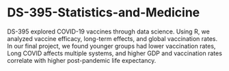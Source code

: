 # DS-395-Statistics-and-Medicine
DS-395 explored COVID-19 vaccines through data science. Using R, we analyzed vaccine efficacy, long-term effects, and global vaccination rates. In our final project, we found younger groups had lower vaccination rates, Long COVID affects multiple systems, and higher GDP and vaccination rates correlate with higher post-pandemic life expectancy.
